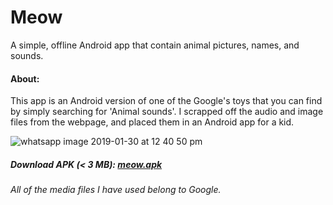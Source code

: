 # Meow
A simple, offline Android app that contain animal pictures, names, and sounds.

#### About:
This app is an Android version of one of the Google's toys that you can find by simply searching for 'Animal sounds'.
I scrapped off the audio and image files from the webpage, and placed them in an Android app for a kid.

![whatsapp image 2019-01-30 at 12 40 50 pm](https://user-images.githubusercontent.com/30762976/51964397-78aaed80-248c-11e9-914a-aeb903576f8f.jpeg)

##### Download APK (< 3 MB): [meow.apk](https://drive.google.com/uc?authuser=0&id=1SLeCPMZdUIr7Frmld9sh8fMff84cOfOa&export=download)

###### All of the media files I have used belong to Google.
